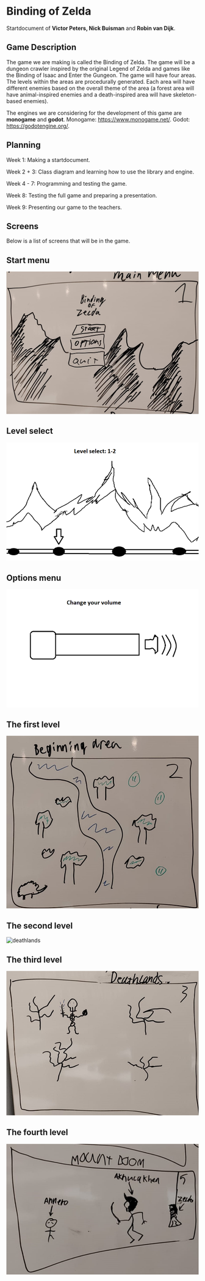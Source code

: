 # Binding of Zelda

Startdocument of **Victor Peters, Nick Buisman** and **Robin van Dijk**.

## Game Description

The game we are making is called the Binding of Zelda. The game will be a dungeon crawler inspired by the original Legend of Zelda and games like the Binding of Isaac and Enter the Gungeon. The game will have four areas. The levels within the areas are procedurally generated. Each area will have different enemies based on the overall theme of the area (a forest area will have animal-inspired enemies and a death-inspired area will have skeleton-based enemies).

The engines we are considering for the development of this game are **monogame** and **godot**.
Monogame: https://www.monogame.net/.
Godot: https://godotengine.org/.

## Planning

Week 1: Making a startdocument.

Week 2 + 3: Class diagram and learning how to use the library and engine.

Week 4 - 7: Programming and testing the game.

Week 8: Testing the full game and preparing a presentation.

Week 9: Presenting our game to the teachers.

## Screens
Below is a list of screens that will be in the game.

## Start menu
![mainmenu](screens/mainmenu.jpeg)

## Level select
![LevelSelect](screens/LevelSelect.png)

## Options menu
![optionsmenu](screens/optionsmenu.png)

## The first level
![beginningarea](screens/beginningarea.jpeg)

## The second level
![deathlands](screens/scorchedregions.jpeg)

## The third level
![deathlands](screens/deathlands.jpeg)

## The fourth level
![mountdoom](screens/mountdoom.jpeg)

